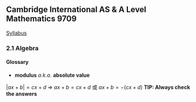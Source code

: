 Cambridge International AS & A Level
Mathematics 9709
-
[Syllabus](https://www.cambridgeinternational.org/Images/415060-2020-2022-syllabus.pdf)

### 2.1 Algebra
#### Glossary
- **modulus** *a.k.a.* **absolute value**

$|ax+b|=cx+d$
=> $ax+b=cx+d$ 或 $ax+b=-(cx+d)$
**TIP: Always check the answers**



<!--stackedit_data:
eyJoaXN0b3J5IjpbODM0ODUwNTY4LC0yMjQ3MTA4MjJdfQ==
-->